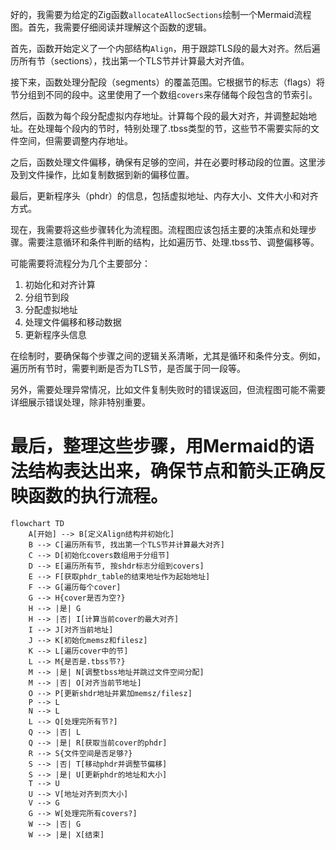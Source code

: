 好的，我需要为给定的Zig函数`allocateAllocSections`绘制一个Mermaid流程图。首先，我需要仔细阅读并理解这个函数的逻辑。

首先，函数开始定义了一个内部结构`Align`，用于跟踪TLS段的最大对齐。然后遍历所有节（sections），找出第一个TLS节并计算最大对齐值。

接下来，函数处理分配段（segments）的覆盖范围。它根据节的标志（flags）将节分组到不同的段中。这里使用了一个数组`covers`来存储每个段包含的节索引。

然后，函数为每个段分配虚拟内存地址。计算每个段的最大对齐，并调整起始地址。在处理每个段内的节时，特别处理了.tbss类型的节，这些节不需要实际的文件空间，但需要调整内存地址。

之后，函数处理文件偏移，确保有足够的空间，并在必要时移动段的位置。这里涉及到文件操作，比如复制数据到新的偏移位置。

最后，更新程序头（phdr）的信息，包括虚拟地址、内存大小、文件大小和对齐方式。

现在，我需要将这些步骤转化为流程图。流程图应该包括主要的决策点和处理步骤。需要注意循环和条件判断的结构，比如遍历节、处理.tbss节、调整偏移等。

可能需要将流程分为几个主要部分：
1. 初始化和对齐计算
2. 分组节到段
3. 分配虚拟地址
4. 处理文件偏移和移动数据
5. 更新程序头信息

在绘制时，要确保每个步骤之间的逻辑关系清晰，尤其是循环和条件分支。例如，遍历所有节时，需要判断是否为TLS节，是否属于同一段等。

另外，需要处理异常情况，比如文件复制失败时的错误返回，但流程图可能不需要详细展示错误处理，除非特别重要。

最后，整理这些步骤，用Mermaid的语法结构表达出来，确保节点和箭头正确反映函数的执行流程。
================================================
```mermaid
flowchart TD
    A[开始] --> B[定义Align结构并初始化]
    B --> C[遍历所有节, 找出第一个TLS节并计算最大对齐]
    C --> D[初始化covers数组用于分组节]
    D --> E[遍历所有节, 按shdr标志分组到covers]
    E --> F[获取phdr_table的结束地址作为起始地址]
    F --> G[遍历每个cover]
    G --> H{cover是否为空?}
    H --> |是| G
    H --> |否| I[计算当前cover的最大对齐]
    I --> J[对齐当前地址]
    J --> K[初始化memsz和filesz]
    K --> L[遍历cover中的节]
    L --> M{是否是.tbss节?}
    M --> |是| N[调整tbss地址并跳过文件空间分配]
    M --> |否| O[对齐当前节地址]
    O --> P[更新shdr地址并累加memsz/filesz]
    P --> L
    N --> L
    L --> Q[处理完所有节?]
    Q --> |否| L
    Q --> |是| R[获取当前cover的phdr]
    R --> S{文件空间是否足够?}
    S --> |否| T[移动phdr并调整节偏移]
    S --> |是| U[更新phdr的地址和大小]
    T --> U
    U --> V[地址对齐到页大小]
    V --> G
    G --> W[处理完所有covers?]
    W --> |否| G
    W --> |是| X[结束]
```